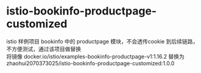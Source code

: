 # istio-bookinfo-productpage-customized
istio 样例项目 bookinfo 中的 productpage 模块，不会透传cookie 到后续链路，不方便测试，通过该项目做替换  
将镜像 docker.io/istio/examples-bookinfo-productpage-v1:1.16.2
替换为 zhaohui2070373025/istio-bookinfo-productpage-customized:1.0.0
